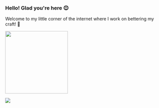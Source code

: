 ### Hello! Glad you're here 😊
Welcome to my little corner of the internet where I work on bettering my craft! 🔨

<img src="https://media.giphy.com/media/ZBPzPhOF9N6tVh82yr/giphy.gif?cid=790b761183d42c7f018e0912ea67c46eca698c2537e6eaf9&rid=giphy.gif&ct=s" width="200" height="200" />

![](https://komarev.com/ghpvc/?username=xaylax&color=blueviolet&label=thanks+for+visiting!+😋)

